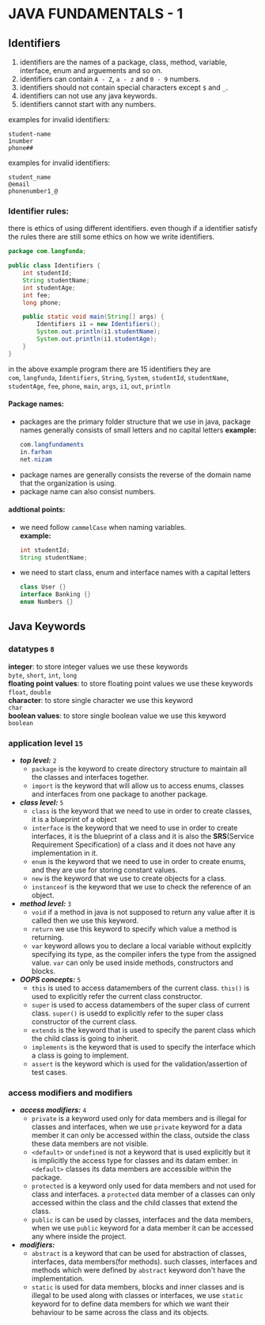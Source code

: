# JAVA FUNDAMENTALS - 1

## Identifiers  
1. identifiers are the names of a package, class, method, variable, interface, enum and arguements and so on.
2. identifiers can contain `A - Z`, `a - z` and `0 - 9` numbers.
3. identifiers should not contain special characters except `$` and `_`.
4. identifiers can not use any java keywords.
5. identifiers cannot start with any numbers.

examples for invalid identifiers:
```
student-name
1number
phone##
```

examples for invalid identifiers:
```
student_name
@email
phonenumber1_@
```

### Identifier rules:  
there is ethics of using different identifiers. even though if a identifier satisfy the rules there are still some ethics on how we write identifiers.
```java
package com.langfunda;

public class Identifiers {
    int studentId;
    String studentName;
    int studentAge;
    int fee;
    long phone;

    public static void main(String[] args) {
        Identifiers i1 = new Identifiers();
        System.out.println(i1.studentName);
        System.out.println(i1.studentAge);
    }
}
```  
in the above example program there are 15 identifiers they are  
`com`, `langfunda`, `Identifiers`, `String`, `System`, `studentId`, `studentName`, `studentAge`, `fee`, `phone`, `main`, `args`, `i1`, `out`, `println`
#### Package names:  
- packages are the primary folder structure that we use in java, package names generally consists of small letters and no capital letters 
    **example:**
    ```java
    com.langfundaments
    in.farhan
    net.nizam
    ``` 
- package names are generally consists the reverse of the domain name that the organization is using.
- package name can also consist numbers.

#### addtional points:
- we need follow `cammelCase` when naming variables.  
    **example:**
    ```java
    int studentId;
    String studentName;
    ```
- we need to start class, enum and interface names with a capital letters
    ```java
    class User {}
    interface Banking {}
    enum Numbers {}
    ```

## Java Keywords
### datatypes `8` 
**integer**: to store integer values we use these keywords  
`byte`, `short`, `int`, `long`  
**floating point values**: to store floating point values we use these keywords  
`float`, `double`  
**character**: to store single character we use this keyword  
`char`  
**boolean values**: to store single boolean value we use this keyword  
`boolean`  
### application level `15`  
- ***top level:*** `2`
    - `package` is the keyword to create directory structure to maintain all the classes and interfaces together.
    - `import` is the keyword that will allow us to access enums, classes and interfaces from one package to another package. 
- ***class level:*** `5`
    - `class` is the keyword that we need to use in order to create classes, it is a blueprint of a object
    - `interface` is the keyword that we need to use in order to create interfaces, it is the blueprint of a class and it is also the **SRS**(Service Requirement Specification) of a class and it does not have any implementation in it.
    - `enum` is the keyword that we need to use in order to create enums, and they are use for storing constant values.
    - `new` is the keyword that we use to create objects for a class.
    - `instanceof` is the keyword that we use to check the reference of an object. 
- ***method level:*** `3`
    - `void` if a method in java is not supposed to return any value after it is called then we use this keyword.
    - `return` we use this keyword to specify which value a method is returning.
    - `var` keyword allows you to declare a local variable without explicitly specifying its type, as the compiler infers the type from the assigned value. `var` can only be used inside methods, constructors and blocks.
- ***OOPS concepts:*** `5` 
    - `this` is used to access datamembers of the current class. `this()` is used to explicitly refer the current class constructor.
    - `super` is used to access datamembers of the super class of current class. `super()` is usedd to explicitly refer to the super class constructor of the current class.
    - `extends` is the keyword that is used to specify the parent class which the child class is going to inherit.
    - `implements` is the keyword that is used to specify the interface which a class is going to implement.
    - `assert` is the keyword which is used for the validation/assertion of test cases.  
### access modifiers and modifiers 
- ***access modifiers:*** `4`
    - `private` is a keyword used only for data members and is illegal for classes and interfaces, when we use `private` keyword for a data member it can only be accessed within the class, outside the class these data members are not visible.
    - `<default>` or `undefined` is not a keyword that is used explicitly but it is implicitly the access type for classes and its datam ember. in `<default>` classes its data members are accessible within the package.
    - `protected` is a keyword only used for data members and not used for class and interfaces. a `protected` data member of a classes can only accessed within the class and the child classes that extend the class.
    - `public` is can be used by classes, interfaces and the data members, when we use `public` keyword for a data member it can be accessed any where inside the project.
- ***modifiers:*** 
    - `abstract` is a keyword that can be used for abstraction of classes, interfaces, data members(for methods). such classes, interfaces and methods which were defined by `abstract` keyword don't have the implementation.
    - `static` is used for data members, blocks and inner classes and is illegal to be used along with classes or interfaces, we use `static` keyword for to define data members for which we want their behaviour to be same across the class and its objects.
